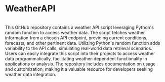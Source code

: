 # WeatherAPI
<br/>
This GitHub repository contains a weather API script leveraging Python's random function to access weather data. The script fetches weather information from a chosen API endpoint, providing current conditions, forecasts, and other pertinent data. Utilizing Python's random function adds variability to the API calls, simulating real-world data retrieval scenarios. Users can easily integrate this script into their projects to access weather data programmatically, facilitating weather-dependent functionality in applications or analysis. The repository includes documentation on usage and customization, making it a valuable resource for developers seeking weather data integration.
 
